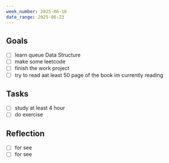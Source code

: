 ```yaml
---
week_number: 2025-06-16
date_range: 2025-06-23
---
```


## Goals

- [ ] learn queue Data Structure
- [ ] make some leetcode
- [ ] finish the work project
- [ ] try to read aat least 50 page of the book im currently reading

## Tasks

- [ ] study at least 4 hour
- [ ] do exercise

## Reflection

- [ ] for see
- [ ] for see
